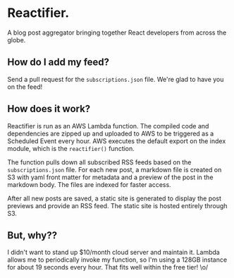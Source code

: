 # Reactifier.

A blog post aggregator bringing together React developers from across the globe.

## How do I add my feed?

Send a pull request for the `subscriptions.json` file. We're glad to have you on
the feed!

## How does it work?

Reactifier is run as an AWS Lambda function. The compiled code and
dependencies are zipped up and uploaded to AWS to be triggered as a Scheduled
Event every hour. AWS executes the default export on the index module, which is
the `reactifier()` function.

The function pulls down all subscribed RSS feeds based on the
`subscriptions.json` file. For each new post, a markdown file is created on S3
with yaml front matter for metadata and a preview of the post in the markdown
body. The files are indexed for faster access.

After all new posts are saved, a static site is generated to display the post
previews and provide an RSS feed. The static site is hosted entirely through S3.

## But, why??

I didn't want to stand up $10/month cloud server and maintain it. Lambda allows
me to periodically invoke my function, so I'm using a 128GB instance for about
19 seconds every hour. That fits well within the free tier! \o/
